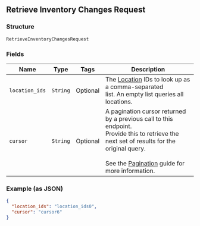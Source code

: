 ## Retrieve Inventory Changes Request

### Structure

`RetrieveInventoryChangesRequest`

### Fields

| Name | Type | Tags | Description |
|  --- | --- | --- | --- |
| `location_ids` | `String` | Optional | The [Location](#type-location) IDs to look up as a comma-separated<br>list. An empty list queries all locations. |
| `cursor` | `String` | Optional | A pagination cursor returned by a previous call to this endpoint.<br>Provide this to retrieve the next set of results for the original query.<br><br>See the [Pagination](https://developer.squareup.com/docs/working-with-apis/pagination) guide for more information. |

### Example (as JSON)

```json
{
  "location_ids": "location_ids0",
  "cursor": "cursor6"
}
```

